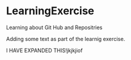 # LearningExercise
Learning about Git Hub and Repositries

Adding some text as part of the learnig exercise.

I HAVE EXPANDED THIS!jkjkjiof